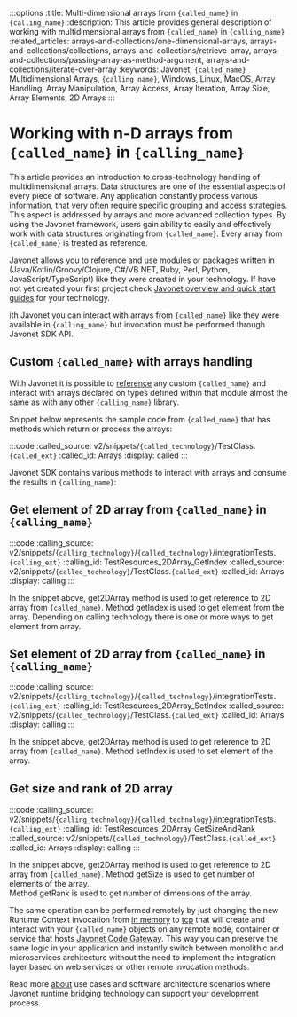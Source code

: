 :::options
:title: Multi-dimensional arrays from `{called_name}` in `{calling_name}`
:description: This article provides general description of working with multidimensional arrays from `{called_name}` in `{calling_name}`
:related_articles: arrays-and-collections/one-dimensional-arrays, arrays-and-collections/collections, arrays-and-collections/retrieve-array, arrays-and-collections/passing-array-as-method-argument, arrays-and-collections/iterate-over-array
:keywords: Javonet, `{called_name}` Multidimensional Arrays, `{calling_name}`, Windows, Linux, MacOS, Array Handling, Array Manipulation, Array Access, Array Iteration, Array Size, Array Elements, 2D Arrays
:::

# Working with n-D arrays from `{called_name}` in `{calling_name}`

This article provides an introduction to cross-technology handling of multidimensional arrays. Data structures are one of the essential aspects of every piece of software. Any application constantly process various information, that very often require specific grouping and access strategies. This aspect is addressed by arrays and more advanced collection types. By using the Javonet framework, users gain ability to easily and effectively work with data structures originating from `{called_name}`. Every array from `{called_name}` is treated as reference.
  
Javonet allows you to reference and use modules or packages written in (Java/Kotlin/Groovy/Clojure, C#/VB.NET, Ruby, Perl, Python, JavaScript/TypeScript) like they were created in your technology. If have not yet created your first project check [Javonet overview and quick start guides](/guides/v2/`{calling_technology}`/`{called_technology}`/getting-started/about-javonet) for your technology.  

ith Javonet you can interact with arrays from `{called_name}` like they were available in `{calling_name}` but invocation must be performed through Javonet SDK API.  
  
## Custom `{called_name}` with arrays handling  
  
With Javonet it is possible to [reference](https://www.javonet.com/guides/v2/`{calling_technology}`/`{called_technology}`/getting-started/adding-references-to-libraries) any custom `{called_name}` and interact with arrays declared on types defined within that module almost the same as with any other `{calling_name}` library.  
  
Snippet below represents the sample code from `{called_name}` that has methods which return or process the arrays:
  
:::code
:called_source: v2/snippets/`{called_technology}`/TestClass.`{called_ext}`
:called_id: Arrays
:display: called
:::

Javonet SDK contains various methods to interact with arrays and consume the results in `{calling_name}`:  

## Get element of 2D array from `{called_name}` in `{calling_name}`
  
:::code
:calling_source: v2/snippets/`{calling_technology}`/`{called_technology}`/integrationTests.`{calling_ext}`
:calling_id: TestResources_2DArray_GetIndex
:called_source: v2/snippets/`{called_technology}`/TestClass.`{called_ext}`
:called_id: Arrays
:display: calling
:::
  
In the snippet above, get2DArray method is used to get reference to 2D array from `{called_name}`. Method getIndex is used to get element from the array. Depending on calling technology there is one or more ways to get element from array.

## Set element of 2D array from `{called_name}` in `{calling_name}`
  
:::code
:calling_source: v2/snippets/`{calling_technology}`/`{called_technology}`/integrationTests.`{calling_ext}`
:calling_id: TestResources_2DArray_SetIndex
:called_source: v2/snippets/`{called_technology}`/TestClass.`{called_ext}`
:called_id: Arrays
:display: calling
:::  
  
In the snippet above, get2DArray method is used to get reference to 2D array from `{called_name}`. Method setIndex is used to set element of the array.

## Get size and rank of 2D array  
  
:::code
:calling_source: v2/snippets/`{calling_technology}`/`{called_technology}`/integrationTests.`{calling_ext}`
:calling_id: TestResources_2DArray_GetSizeAndRank
:called_source: v2/snippets/`{called_technology}`/TestClass.`{called_ext}`
:called_id: Arrays
:display: calling
:::  
  
In the snippet above, get2DArray method is used to get reference to 2D array from `{called_name}`.  Method getSize is used to get number of elements of the array.  
Method getRank is used to get number of dimensions of the array.  
  
The same operation can be performed remotely by just changing the new Runtime Context invocation from [in memory](/guides/v2/`{calling_technology}`/`{called_technology}`/foundations/in-memory-channel) to [tcp](/guides/v2/`{calling_technology}`/`{called_technology}`/foundations/tcp-channel) that will create and interact with your `{called_name}` objects on any remote node, container or service that hosts [Javonet Code Gateway](/guides/v2/`{calling_technology}`/`{called_technology}`/javonet-code-gateway/about-javonet-code-gateway.md). This way you can preserve the same logic in your application and instantly switch between monolithic and microservices architecture without the need to implement the integration layer based on web services or other remote invocation methods.
  
Read more [about](/guides/v2/`{calling_technology}`/`{called_technology}`/getting-started/about-javonet) use cases and software architecture scenarios where Javonet runtime bridging technology can support your development process.
